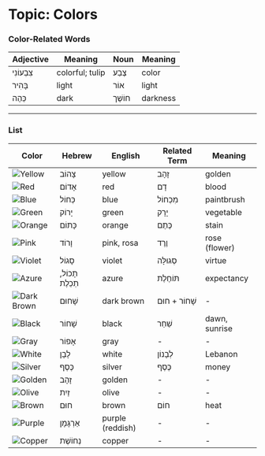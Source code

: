 # Topic: Colors


### Color-Related Words

| Adjective | Meaning | Noun | Meaning |
|--------------|--------------|--------------|--------------|
| צִבְעוֹנִי | colorful; tulip | צֶבַע | color |
| בָּהִיר | light | אוֹר | light |
| כֵּהֶה | dark | חוֹשֶׁך | darkness |

---

### List

| Color | Hebrew | English | Related Term | Meaning |
|-------|--------|---------|--------------|---------|
| ![Yellow](https://placehold.co/15x15/eeee00/eeee00.png) | צָהוֹב | yellow | זָהָב | golden |
| ![Red](https://placehold.co/15x15/ff0000/ff0000.png) | אָדוֹם | red | דָם | blood |
| ![Blue](https://placehold.co/15x15/0000ee/0000ee.png) | כְּחוֹל | blue | מִכְחוֹל | paintbrush |
| ![Green](https://placehold.co/15x15/00ff00/00ff00.png) | יָרוֹק | green | יָרָק | vegetable |
| ![Orange](https://placehold.co/15x15/ffa500/ffa500.png) | כָּתוֹם | orange | כֶּתֶם | stain |
| ![Pink](https://placehold.co/15x15/ffc0cb/ffc0cb.png) | וָרוֹד | pink, rosa | וֶרֶד | rose (flower) |
| ![Violet](https://placehold.co/15x15/8a2be2/8a2be2.png) | סָגוֹל | violet | סְגוּלָּה | virtue |
| ![Azure](https://placehold.co/15x15/2282ff/2282ff.png) | תָכוֹל, תְכֵלֶת | azure | תּוֹחֶלֶת | expectancy |
| ![Dark Brown](https://placehold.co/15x15/8b4513/8b4513.png) | שָׁחוּם | dark brown | שָׁחוֹר + חוּם | - |
| ![Black](https://placehold.co/15x15/000000/000000.png) | שָׁחוֹר | black | שַׁחַר | dawn, sunrise |
| ![Gray](https://placehold.co/15x15/808080/808080.png) | אָפוֹר | gray | - | - |
| ![White](https://placehold.co/15x15/ffffff/ffffff.png) | לָבָן | white | לְבָנוֹן | Lebanon |
| ![Silver](https://placehold.co/15x15/c0c0c0/c0c0c0.png) | כֶּסֶף | silver | כֶּסֶף | money |
| ![Golden](https://placehold.co/15x15/ffd700/ffd700.png) | זָהָב | golden | - | - |
| ![Olive](https://placehold.co/15x15/808000/808000.png) | זַיִת | olive | - | - |
| ![Brown](https://placehold.co/15x15/a52a2a/a52a2a.png) | חוּם | brown | חוֹם | heat |
| ![Purple](https://placehold.co/15x15/800080/800080.png) | אַרְגָּמָן | purple (reddish) | - | - |
| ![Copper](https://placehold.co/15x15/cd7f32/cd7f32.png) | נְחוֹשֶׁת | copper | - | - |
